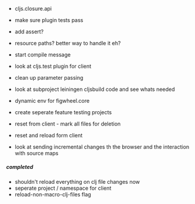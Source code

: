 * cljs.closure.api

* make sure plugin tests pass

* add assert?
* resource paths?  better way to handle it eh?
* start compile message

* look at cljs.test plugin for client

* clean up parameter passing
* look at subproject leiningen cljsbuild code and see whats needed

* dynamic env for figwheel.core
* create seperate feature testing projects
* reset from client - mark all files for deletion
* reset and reload form client

* look at sending incremental changes th the browser and the interaction with source maps

##### completed
* shouldn't reload everything on clj file changes now
* seperate project / namespace for client
* reload-non-macro-clj-files flag